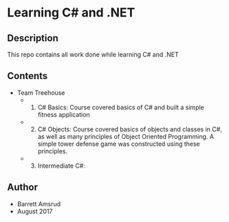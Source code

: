 # Learning C# and .NET

## Description

This repo contains all work done while learning C# and .NET

## Contents

- Team Treehouse
  - 1. C# Basics: Course covered basics of C# and built a simple fitness application
  - 2. C# Objects: Course covered basics of objects and classes in C#, as well as many principles of Object Oriented Programming.  A simple tower defense game was constructed using these principles.
  - 3. Intermediate C#:

## Author

- Barrett Amsrud
- August 2017
